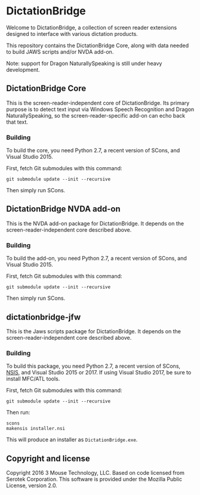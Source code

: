 # DictationBridge

Welcome to DictationBridge, a collection of screen reader extensions designed to interface with various dictation products.

This repository contains the DictationBridge Core, along with data needed to build JAWS scripts and/or NVDA add-on.

Note: support for Dragon NaturallySpeaking is still under heavy development.

## DictationBridge Core

This is the screen-reader-independent core of DictationBridge. Its primary purpose is to detect text input via Windows Speech Recognition and Dragon NaturallySpeaking, so the screen-reader-specific add-on can echo back that text.

### Building

To build the core, you need Python 2.7, a recent version of SCons, and Visual Studio 2015.

First, fetch Git submodules with this command:

    git submodule update --init --recursive

Then simply run SCons.

## DictationBridge NVDA add-on

This is the NVDA add-on package for DictationBridge. It depends on the screen-reader-independent core described above.

### Building

To build the add-on, you need Python 2.7, a recent version of SCons, and Visual Studio 2015.

First, fetch Git submodules with this command:

    git submodule update --init --recursive

Then simply run SCons.

## dictationbridge-jfw

This is the Jaws scripts package for DictationBridge. It depends on the screen-reader-independent core described above.

### Building

To build this package, you need Python 2.7, a recent version of SCons, [NSIS](http://nsis.sourceforge.net/Main_Page), and Visual Studio 2015 or 2017. If using Visual Studio 2017, be sure to install MFC/ATL tools.

First, fetch Git submodules with this command:

    git submodule update --init --recursive

Then run:

```
scons
makensis installer.nsi
```

This will produce an installer as `DictationBridge.exe`.

## Copyright and license

Copyright 2016 3 Mouse Technology, LLC. Based on code licensed from Serotek Corporation. This software is provided under the Mozilla Public License, version 2.0.
